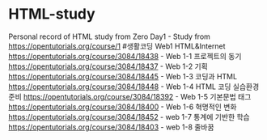 # HTML-study
Personal record of HTML study from Zero 
Day1 - Study from https://opentutorials.org/course/1 #생활코딩 Web1 HTML&Internet
https://opentutorials.org/course/3084/18438 - Web 1-1 프로젝트의 동기
https://opentutorials.org/course/3084/18437 - Web 1-2 기획
https://opentutorials.org/course/3084/18445 - Web 1-3 코딩과 HTML
https://opentutorials.org/course/3084/18448 - Web 1-4 HTML 코딩 실습환경 준비
https://opentutorials.org/course/3084/18392 - Web 1-5 기본문법 태그
https://opentutorials.org/course/3084/18400 - Web 1-6 혁명적인 변화
https://opentutorials.org/course/3084/18452 - web 1-7 통계에 기반한 학습
https://opentutorials.org/course/3084/18403 - web 1-8 줄바꿈
